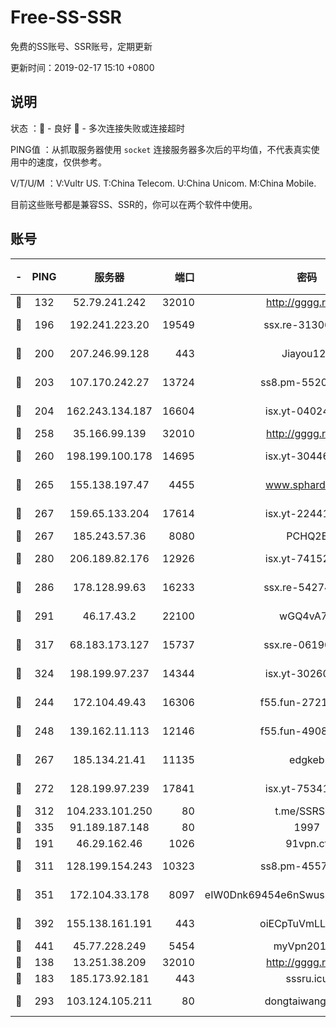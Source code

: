 # Free-SS-SSR

免费的SS账号、SSR账号，定期更新

更新时间：2019-02-17 15:10 +0800

## 说明

状态     ：🙂 - 良好 🙁 - 多次连接失败或连接超时

PING值   ：从抓取服务器使用 `socket` 连接服务器多次后的平均值，不代表真实使用中的速度，仅供参考。

V/T/U/M  ：V:Vultr US. T:China Telecom. U:China Unicom. M:China Mobile.

目前这些账号都是兼容SS、SSR的，你可以在两个软件中使用。

## 账号

|-|PING|服务器|端口|密码|加密方式|区域|V/T/U/M|
|:----:|:----:|:-----:|-----:|:----:|:----:|:----:|:----:|
|🙂|132|52.79.241.242|32010|http://gggg.rocks|chacha20|KR|9↑/8↑/8↑/10↑|
|🙂|196|192.241.223.20|19549|ssx.re-31306029|aes-256-cfb|US|10↑/10↑/10↑/10↑|
|🙂|200|207.246.99.128|443|Jiayou123|aes-256-cfb|US|5↓/10↑/10↑/10↑|
|🙂|203|107.170.242.27|13724|ss8.pm-55209281|aes-256-cfb|US|10↑/10↑/10↑/10↑|
|🙂|204|162.243.134.187|16604|isx.yt-04024645|aes-256-cfb|US|10↑/10↑/10↑/10↑|
|🙂|258|35.166.99.139|32010|http://gggg.rocks|chacha20|US|8↑/8↑/8↑/8↑|
|🙂|260|198.199.100.178|14695|isx.yt-30446613|aes-256-cfb|US|10↑/10↑/10↑/10↑|
|🙂|265|155.138.197.47|4455|www.sphard.com|aes-256-cfb|US|8↑/9↑/8↑/9↑|
|🙂|267|159.65.133.204|17614|isx.yt-22441649|aes-256-cfb|SG|9↑/9↑/9↑/9↑|
|🙂|267|185.243.57.36|8080|PCHQ2E|rc4-md5|US|10↑/9↑/10↑/10↑|
|🙂|280|206.189.82.176|12926|isx.yt-74152672|aes-256-cfb|SG|10↑/10↑/10↑/10↑|
|🙂|286|178.128.99.63|16233|ssx.re-54274475|aes-256-cfb|SG|10↑/10↑/10↑/10↑|
|🙂|291|46.17.43.2|22100|wGQ4vA7D|aes-256-gcm|RU|8↓/10↑/10↑/10↑|
|🙂|317|68.183.173.127|15737|ssx.re-06190074|aes-256-cfb|US|10↑/10↑/10↑/10↑|
|🙂|324|198.199.97.237|14344|isx.yt-30260527|aes-256-cfb|US|10↑/10↑/10↑/10↑|
|🙂|244|172.104.49.43|16306|f55.fun-27213111|aes-256-cfb|SG|10↑/10↑/10↑/10↑|
|🙂|248|139.162.11.113|12146|f55.fun-49081960|aes-256-cfb|SG|10↑/10↑/10↑/10↑|
|🙂|267|185.134.21.41|11135|edgkeb|aes-256-cfb|GB|3↑/10↑/10↑/10↑|
|🙂|272|128.199.97.239|17841|isx.yt-75341439|aes-256-cfb|SG|10↑/10↑/10↑/10↑|
|🙂|312|104.233.101.250|80|t.me/SSRSUB|rc4-md5|CA|10↑/9↑/10↑/10↑|
|🙂|335|91.189.187.148|80|1997|chacha20|US|9↑/9↑/9↑/8↑|
|🙂|191|46.29.162.46|1026|91vpn.cf|rc4-md5|RU|9↓/9↑/9↑/10↑|
|🙂|311|128.199.154.243|10323|ss8.pm-45572550|aes-256-cfb|SG|10↑/10↑/10↑/10↑|
|🙂|351|172.104.33.178|8097|eIW0Dnk69454e6nSwuspv9DmS201tQ0D|aes-256-cfb|SG|10↑/10↑/10↑/10↑|
|🙂|392|155.138.161.191|443|oiECpTuVmLLxk4Ts|aes-256-cfb|US|9↑/10↑/10↑/9↑|
|🙂|441|45.77.228.249|5454|myVpn2019[]|rc4-md5|GB|10↑/10↑/10↑/10↑|
|🙁|138|13.251.38.209|32010|http://gggg.rocks|chacha20|SG|8↑/9↑/9↑/10↑|
|🙁|183|185.173.92.181|443|sssru.icu|rc4-md5|RU|10↑/10↑/10↑/10↑|
|🙁|293|103.124.105.211|80|dongtaiwang.com|aes-256-cfb|US|10↑/9↑/10↑/10↑|

